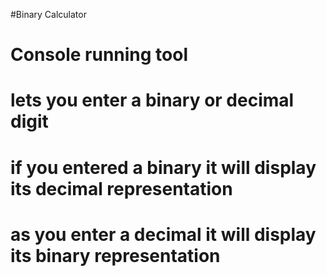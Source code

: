 #Binary Calculator

# Console running tool
# lets you enter a binary or decimal digit
# if you entered a binary it will display its decimal representation
# as you enter a decimal it will display its binary representation
